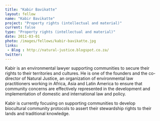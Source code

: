 ```yaml
---
title: "Kabir Bavikatte"
layout: fellow
name: "Kabir Bavikatte"
project: "Property rights (intellectual and material)"
current: false
type: "Property rights (intellectual and material)"
date: 2011-03-01
photo: /images/fellows/kabir-bavikatte.jpg
links:
 - Blog : http://natural-justice.blogspot.co.za/
twitter:
---
```

Kabir is an environmental lawyer supporting communities to secure their rights to their territories and cultures. He is one of the founders and the co-director of Natural Justice, an organization of environmental law practitioners working in Africa, Asia and Latin America to ensure that community concerns are effectively represented in the development and implementation of domestic and international law and policy.

Kabir is currently focusing on supporting communities to develop biocultural community protocols to assert their stewardship rights to their lands and traditional knowledge.

